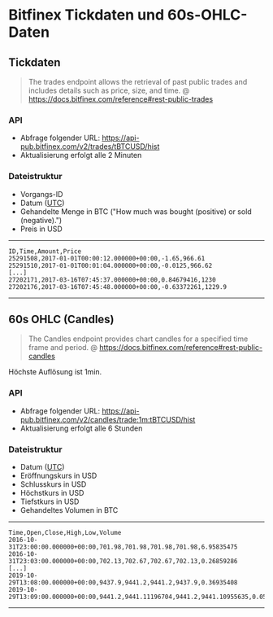 # Bitfinex Tickdaten und 60s-OHLC-Daten

## Tickdaten

> The trades endpoint allows the retrieval of past public trades and includes
> details such as price, size, and time.
>@ https://docs.bitfinex.com/reference#rest-public-trades


### API

- Abfrage folgender URL: https://api-pub.bitfinex.com/v2/trades/tBTCUSD/hist
- Aktualisierung erfolgt alle 2 Minuten

### Dateistruktur
- Vorgangs-ID
- Datum ([UTC](https://de.wikipedia.org/wiki/Koordinierte_Weltzeit))
- Gehandelte Menge in BTC ("How much was bought (positive) or sold (negative).")
- Preis in USD

---
    ID,Time,Amount,Price
    25291508,2017-01-01T00:00:12.000000+00:00,-1.65,966.61
    25291510,2017-01-01T00:01:04.000000+00:00,-0.0125,966.62
    [...]
    27202171,2017-03-16T07:45:37.000000+00:00,0.84679416,1230
    27202176,2017-03-16T07:45:48.000000+00:00,-0.63372261,1229.9
---




## 60s OHLC (Candles)

> The Candles endpoint provides chart candles for a specified time frame and period. 
>@ https://docs.bitfinex.com/reference#rest-public-candles

Höchste Auflösung ist 1min.

### API

- Abfrage folgender URL: https://api-pub.bitfinex.com/v2/candles/trade:1m:tBTCUSD/hist
- Aktualisierung erfolgt alle 6 Stunden

### Dateistruktur
- Datum ([UTC](https://de.wikipedia.org/wiki/Koordinierte_Weltzeit))
- Eröffnungskurs in USD
- Schlusskurs in USD
- Höchstkurs in USD
- Tiefstkurs in USD
- Gehandeltes Volumen in BTC

---
    Time,Open,Close,High,Low,Volume
    2016-10-31T23:00:00.000000+00:00,701.98,701.98,701.98,701.98,6.95835475
    2016-10-31T23:03:00.000000+00:00,702.13,702.67,702.67,702.13,0.26859286
    [...]
    2019-10-29T13:08:00.000000+00:00,9437.9,9441.2,9441.2,9437.9,0.36935408
    2019-10-29T13:09:00.000000+00:00,9441.2,9441.11196704,9441.2,9441.10955635,0.05011973
---
